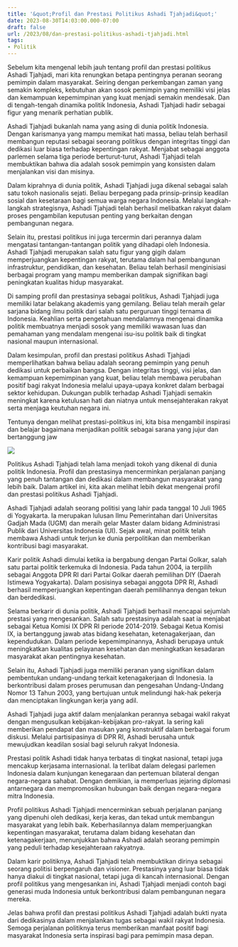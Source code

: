 ```yaml
---
title: '&quot;Profil dan Prestasi Politikus Ashadi Tjahjadi&quot;'
date: 2023-08-30T14:03:00.000-07:00
draft: false
url: /2023/08/dan-prestasi-politikus-ashadi-tjahjadi.html
tags: 
- Politik
---
```


  

Sebelum kita mengenal lebih jauh tentang profil dan prestasi politikus Ashadi Tjahjadi, mari kita renungkan betapa pentingnya peranan seorang pemimpin dalam masyarakat. Seiring dengan perkembangan zaman yang semakin kompleks, kebutuhan akan sosok pemimpin yang memiliki visi jelas dan kemampuan kepemimpinan yang kuat menjadi semakin mendesak. Dan di tengah-tengah dinamika politik Indonesia, Ashadi Tjahjadi hadir sebagai figur yang menarik perhatian publik.

  

Ashadi Tjahjadi bukanlah nama yang asing di dunia politik Indonesia. Dengan karismanya yang mampu memikat hati massa, beliau telah berhasil membangun reputasi sebagai seorang politikus dengan integritas tinggi dan dedikasi luar biasa terhadap kepentingan rakyat. Menjabat sebagai anggota parlemen selama tiga periode berturut-turut, Ashadi Tjahjadi telah membuktikan bahwa dia adalah sosok pemimpin yang konsisten dalam menjalankan visi dan misinya.

  

Dalam kiprahnya di dunia politik, Ashadi Tjahjadi juga dikenal sebagai salah satu tokoh nasionalis sejati. Beliau berpegang pada prinsip-prinsip keadilan sosial dan kesetaraan bagi semua warga negara Indonesia. Melalui langkah-langkah strategisnya, Ashadi Tjahjadi telah berhasil melibatkan rakyat dalam proses pengambilan keputusan penting yang berkaitan dengan pembangunan negara.

  

Selain itu, prestasi politikus ini juga tercermin dari perannya dalam mengatasi tantangan-tantangan politik yang dihadapi oleh Indonesia. Ashadi Tjahjadi merupakan salah satu figur yang gigih dalam memperjuangkan kepentingan rakyat, terutama dalam hal pembangunan infrastruktur, pendidikan, dan kesehatan. Beliau telah berhasil menginisiasi berbagai program yang mampu memberikan dampak signifikan bagi peningkatan kualitas hidup masyarakat.

  

Di samping profil dan prestasinya sebagai politikus, Ashadi Tjahjadi juga memiliki latar belakang akademis yang gemilang. Beliau telah meraih gelar sarjana bidang ilmu politik dari salah satu perguruan tinggi ternama di Indonesia. Keahlian serta pengetahuan mendalamnya mengenai dinamika politik membuatnya menjadi sosok yang memiliki wawasan luas dan pemahaman yang mendalam mengenai isu-isu politik baik di tingkat nasional maupun internasional.

  

Dalam kesimpulan, profil dan prestasi politikus Ashadi Tjahjadi memperlihatkan bahwa beliau adalah seorang pemimpin yang penuh dedikasi untuk perbaikan bangsa. Dengan integritas tinggi, visi jelas, dan kemampuan kepemimpinan yang kuat, beliau telah membawa perubahan positif bagi rakyat Indonesia melalui upaya-upaya konkret dalam berbagai sektor kehidupan. Dukungan publik terhadap Ashadi Tjahjadi semakin meningkat karena ketulusan hati dan niatnya untuk mensejahterakan rakyat serta menjaga keutuhan negara ini.

  

Tentunya dengan melihat prestasi-politikus ini, kita bisa mengambil inspirasi dan belajar bagaimana menjadikan politik sebagai sarana yang jujur dan bertanggung jaw

  

![](https://www.datatempo.co/cover/custom/foto/2002/07/10/r_25d44928.jpg)

  

Politikus Ashadi Tjahjadi telah lama menjadi tokoh yang dikenal di dunia politik Indonesia. Profil dan prestasinya mencerminkan perjalanan panjang yang penuh tantangan dan dedikasi dalam membangun masyarakat yang lebih baik. Dalam artikel ini, kita akan melihat lebih dekat mengenai profil dan prestasi politikus Ashadi Tjahjadi.

  

Ashadi Tjahjadi adalah seorang politisi yang lahir pada tanggal 10 Juli 1965 di Yogyakarta. Ia merupakan lulusan Ilmu Pemerintahan dari Universitas Gadjah Mada (UGM) dan meraih gelar Master dalam bidang Administrasi Publik dari Universitas Indonesia (UI). Sejak awal, minat politik telah membawa Ashadi untuk terjun ke dunia perpolitikan dan memberikan kontribusi bagi masyarakat.

  

Karir politik Ashadi dimulai ketika ia bergabung dengan Partai Golkar, salah satu partai politik terkemuka di Indonesia. Pada tahun 2004, ia terpilih sebagai Anggota DPR RI dari Partai Golkar daerah pemilihan DIY (Daerah Istimewa Yogyakarta). Dalam posisinya sebagai anggota DPR RI, Ashadi berhasil memperjuangkan kepentingan daerah pemilihannya dengan tekun dan berdedikasi.

  

Selama berkarir di dunia politik, Ashadi Tjahjadi berhasil mencapai sejumlah prestasi yang mengesankan. Salah satu prestasinya adalah saat ia menjabat sebagai Ketua Komisi IX DPR RI periode 2014-2019. Sebagai Ketua Komisi IX, ia bertanggung jawab atas bidang kesehatan, ketenagakerjaan, dan kependudukan. Dalam periode kepemimpinannya, Ashadi berupaya untuk meningkatkan kualitas pelayanan kesehatan dan meningkatkan kesadaran masyarakat akan pentingnya kesehatan.

  

Selain itu, Ashadi Tjahjadi juga memiliki peranan yang signifikan dalam pembentukan undang-undang terkait ketenagakerjaan di Indonesia. Ia berkontribusi dalam proses perumusan dan pengesahan Undang-Undang Nomor 13 Tahun 2003, yang bertujuan untuk melindungi hak-hak pekerja dan menciptakan lingkungan kerja yang adil.

  

Ashadi Tjahjadi juga aktif dalam menjalankan perannya sebagai wakil rakyat dengan mengusulkan kebijakan-kebijakan pro-rakyat. Ia sering kali memberikan pendapat dan masukan yang konstruktif dalam berbagai forum diskusi. Melalui partisipasinya di DPR RI, Ashadi berusaha untuk mewujudkan keadilan sosial bagi seluruh rakyat Indonesia.

  

Prestasi politik Ashadi tidak hanya terbatas di tingkat nasional, tetapi juga mencakup kerjasama internasional. Ia terlibat dalam delegasi parlemen Indonesia dalam kunjungan kenegaraan dan pertemuan bilateral dengan negara-negara sahabat. Dengan demikian, ia memperluas jejaring diplomasi antarnegara dan mempromosikan hubungan baik dengan negara-negara mitra Indonesia.

  

Profil politikus Ashadi Tjahjadi mencerminkan sebuah perjalanan panjang yang dipenuhi oleh dedikasi, kerja keras, dan tekad untuk membangun masyarakat yang lebih baik. Keberhasilannya dalam memperjuangkan kepentingan masyarakat, terutama dalam bidang kesehatan dan ketenagakerjaan, menunjukkan bahwa Ashadi adalah seorang pemimpin yang peduli terhadap kesejahteraan rakyatnya.

  

Dalam karir politiknya, Ashadi Tjahjadi telah membuktikan dirinya sebagai seorang politisi berpengaruh dan visioner. Prestasinya yang luar biasa tidak hanya diakui di tingkat nasional, tetapi juga di kancah internasional. Dengan profil politikus yang mengesankan ini, Ashadi Tjahjadi menjadi contoh bagi generasi muda Indonesia untuk berkontribusi dalam pembangunan negara mereka.

  

Jelas bahwa profil dan prestasi politikus Ashadi Tjahjadi adalah bukti nyata dari dedikasinya dalam menjalankan tugas sebagai wakil rakyat Indonesia. Semoga perjalanan politiknya terus memberikan manfaat positif bagi masyarakat Indonesia serta inspirasi bagi para pemimpin masa depan.